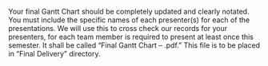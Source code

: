 Your final Gantt Chart should be completely updated and clearly notated. You must include the specific names of each presenter(s) for each of the presentations. We will use this to cross check our records for your presenters, for each team member is required to present at least once this semester. It shall be called “Final Gantt Chart – <Team Name>.pdf.” This file is to be placed in “Final Delivery” directory.
